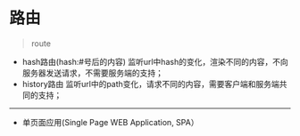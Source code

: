 # 路由
> route

- hash路由(hash:#号后的内容)
监听url中hash的变化，渲染不同的内容，不向服务器发送请求，不需要服务端的支持；
- history路由
监听url中的path变化，请求不同的内容，需要客户端和服务端共同的支持；
---

- 单页面应用(Single Page WEB Application, SPA）